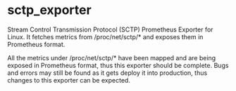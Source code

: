 # sctp_exporter
Stream Control Transmission Protocol (SCTP) Prometheus Exporter for Linux. It
fetches metrics from /proc/net/sctp/* and exposes them in Prometheus format.

All the metrics under /proc/net/sctp/* have been mapped and are being exposed
in Prometheus format, thus this exporter should be complete. Bugs and errors
may still be found as it gets deploy it into production, thus changes to this
exporter can be expected.